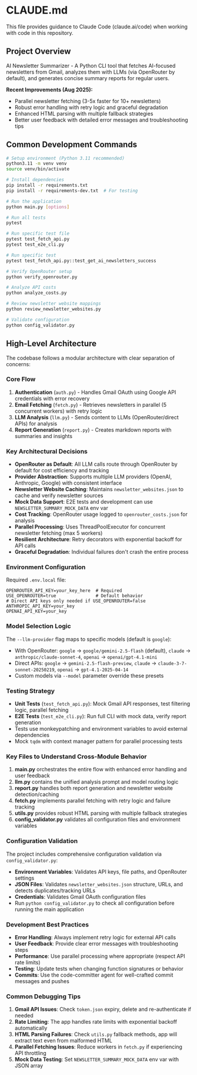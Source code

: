 # CLAUDE.md

This file provides guidance to Claude Code (claude.ai/code) when working with code in this repository.

## Project Overview

AI Newsletter Summarizer - A Python CLI tool that fetches AI-focused newsletters from Gmail, analyzes them with LLMs (via OpenRouter by default), and generates concise summary reports for regular users.

**Recent Improvements (Aug 2025):**
- Parallel newsletter fetching (3-5x faster for 10+ newsletters)
- Robust error handling with retry logic and graceful degradation
- Enhanced HTML parsing with multiple fallback strategies
- Better user feedback with detailed error messages and troubleshooting tips

## Common Development Commands

```bash
# Setup environment (Python 3.11 recommended)
python3.11 -m venv venv
source venv/bin/activate

# Install dependencies
pip install -r requirements.txt
pip install -r requirements-dev.txt  # For testing

# Run the application
python main.py [options]

# Run all tests
pytest

# Run specific test file
pytest test_fetch_api.py
pytest test_e2e_cli.py

# Run specific test
pytest test_fetch_api.py::test_get_ai_newsletters_success

# Verify OpenRouter setup
python verify_openrouter.py

# Analyze API costs
python analyze_costs.py

# Review newsletter website mappings
python review_newsletter_websites.py

# Validate configuration
python config_validator.py
```

## High-Level Architecture

The codebase follows a modular architecture with clear separation of concerns:

### Core Flow
1. **Authentication** (`auth.py`) - Handles Gmail OAuth using Google API credentials with error recovery
2. **Email Fetching** (`fetch.py`) - Retrieves newsletters in parallel (5 concurrent workers) with retry logic
3. **LLM Analysis** (`llm.py`) - Sends content to LLMs (OpenRouter/direct APIs) for analysis
4. **Report Generation** (`report.py`) - Creates markdown reports with summaries and insights

### Key Architectural Decisions

- **OpenRouter as Default**: All LLM calls route through OpenRouter by default for cost efficiency and tracking
- **Provider Abstraction**: Supports multiple LLM providers (OpenAI, Anthropic, Google) with consistent interface
- **Newsletter Website Caching**: Maintains `newsletter_websites.json` to cache and verify newsletter sources
- **Mock Data Support**: E2E tests and development can use `NEWSLETTER_SUMMARY_MOCK_DATA` env var
- **Cost Tracking**: OpenRouter usage logged to `openrouter_costs.json` for analysis
- **Parallel Processing**: Uses ThreadPoolExecutor for concurrent newsletter fetching (max 5 workers)
- **Resilient Architecture**: Retry decorators with exponential backoff for API calls
- **Graceful Degradation**: Individual failures don't crash the entire process

### Environment Configuration

Required `.env.local` file:
```
OPENROUTER_API_KEY=your_key_here  # Required
USE_OPENROUTER=true               # Default behavior
# Direct API keys only needed if USE_OPENROUTER=false
ANTHROPIC_API_KEY=your_key
OPENAI_API_KEY=your_key
```

### Model Selection Logic

The `--llm-provider` flag maps to specific models (default is `google`):
- With OpenRouter: `google` → `google/gemini-2.5-flash` (default), `claude` → `anthropic/claude-sonnet-4`, `openai` → `openai/gpt-4.1-mini`
- Direct APIs: `google` → `gemini-2.5-flash-preview`, `claude` → `claude-3-7-sonnet-20250219`, `openai` → `gpt-4.1-2025-04-14`
- Custom models via `--model` parameter override these presets

### Testing Strategy

- **Unit Tests** (`test_fetch_api.py`): Mock Gmail API responses, test filtering logic, parallel fetching
- **E2E Tests** (`test_e2e_cli.py`): Run full CLI with mock data, verify report generation
- Tests use monkeypatching and environment variables to avoid external dependencies
- Mock `tqdm` with context manager pattern for parallel processing tests

### Key Files to Understand Cross-Module Behavior

1. **main.py** orchestrates the entire flow with enhanced error handling and user feedback
2. **llm.py** contains the unified analysis prompt and model routing logic
3. **report.py** handles both report generation and newsletter website detection/caching
4. **fetch.py** implements parallel fetching with retry logic and failure tracking
5. **utils.py** provides robust HTML parsing with multiple fallback strategies
6. **config_validator.py** validates all configuration files and environment variables

### Configuration Validation

The project includes comprehensive configuration validation via `config_validator.py`:
- **Environment Variables**: Validates API keys, file paths, and OpenRouter settings
- **JSON Files**: Validates `newsletter_websites.json` structure, URLs, and detects duplicates/tracking URLs
- **Credentials**: Validates Gmail OAuth configuration files
- Run `python config_validator.py` to check all configuration before running the main application
### Development Best Practices

- **Error Handling**: Always implement retry logic for external API calls
- **User Feedback**: Provide clear error messages with troubleshooting steps
- **Performance**: Use parallel processing where appropriate (respect API rate limits)
- **Testing**: Update tests when changing function signatures or behavior
- **Commits**: Use the code-committer agent for well-crafted commit messages and pushes

### Common Debugging Tips

1. **Gmail API Issues**: Check `token.json` expiry, delete and re-authenticate if needed
2. **Rate Limiting**: The app handles rate limits with exponential backoff automatically
3. **HTML Parsing Failures**: Check `utils.py` fallback methods, app will extract text even from malformed HTML
4. **Parallel Fetching Issues**: Reduce workers in `fetch.py` if experiencing API throttling
5. **Mock Data Testing**: Set `NEWSLETTER_SUMMARY_MOCK_DATA` env var with JSON array